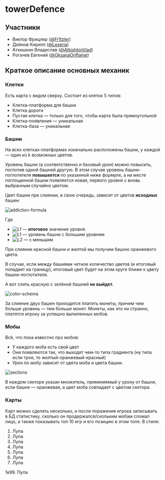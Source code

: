 # towerDefence

## Участники

- Виктор Фрицлер ([@Fr1tzler](https://github.com/Fr1tzler))
- Дейнов Кирилл ([@Lexeria](https://github.com/Lexeria))
- Аткишкин Владислав ([@AtkishkinVlad](https://github.com/AtkishkinVlad))
- Рогачев Евгений ([@OksanaOriflame](https://github.com/OksanaOriflame))

## Краткое описание основных механик

### Клетки

Есть карта с видом сверху. Состоит из клеток 5 типов:

-   Клетка-платформа для башни
-   Клетка дороги
-   Пустая клетка — только для того, чтобы карта была прямоугольной
-   Клетка-появления — уникальная
-   Клетка-база — уникальная

### Башни

На всех клетках-платформах изначально расположены башни, у каждой — один из k возможных цветов.

Уровень башни (а соответственно и базовый урон) можно повысить, поглотив одной башней другую. В этом случае уровень башни-поглотителя **повышается** по указанной ниже формуле, а на месте поглощенной башни появляется новая, первого уровня с вновь выбранным случайно цветом.

Цвет башни при слиянии, в свою очередь, зависит от цветов **исходных** башен:

![addiction-formula](https://i.ibb.co/QCzw6hQ/tex2img.png)

Где

-   ![Lf](https://i.ibb.co/TwzBXGk/tex2img-1.png) — **итоговое** значение уровня.
-   ![L1](https://i.ibb.co/t44bvZf/tex2img-2.png) — уровень башни с большим уровнем
-   ![L2](https://i.ibb.co/ccTNWyr/tex2img-3.png) — с меньшим

При слиянии красной башни и желтой мы получим башню оранжевого цвета.

В случае, если между башнями четное количество цветов (и итоговый попадает на границу), итоговый цвет будет на этом круге ближе к цвету башни-поглотителя.

А вот слить красную с зелёной башней **не выйдет.**

![color-schema](https://i.ibb.co/D5SgqHB/color-schema.png)

За слияние двух башен приходится платить монеты, причем чем больше уровень — тем больше монет. Монеты, как это ни странно, платятся игроку за успешно выпиленных мобов.

### Мобы

Всё, что пока известно про мобов:

-   У каждого моба есть свой цвет
-   Они появляются так, что выходят чем-то типа градиента (ну типа если трое, то желтый-оранжевый-красный)
-   Урон по мобу зависит от цвета моба и цвета башни.

![sections](https://i.ibb.co/NF8f2jS/sections.png)

В каждом секторе указан множитель, применяемый у урону от башни, если башня — оранжевая, а цвет моба совпадает с цветом сектора.

### Карты

Карт можно сделать несколько, и после поражения игрока записывать в БД статистику, сколько он продержался/скольким мобам сломал лицо, а также показывать топ 10 игр и его позицию в этом топе. В стиле:

1. Лупа
2. Лупа
3. Лупа
4. Лупа
5. Лупа
6. Лупа
7. Лупа

1e99. Пупа
